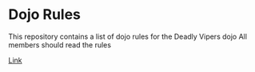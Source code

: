 Dojo Rules
==========

This repository contains a list of dojo rules for the Deadly Vipers dojo
All members should read the rules

[Link](https://github.com/deadlyvipers)
